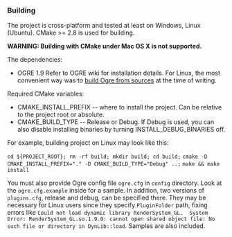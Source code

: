 ### Building

The project is cross-platform and tested at least on Windows, Linux (Ubuntu).
CMake >= 2.8 is used for building.

**WARNING: Building with CMake under Mac OS X is not supported.**

The dependencies:

 - OGRE 1.9
   Refer to OGRE wiki for installation details. For Linux, the most convenient way was to [build
   Ogre from sources](http://www.ogre3d.org/tikiwiki/Building+Ogre) at the time of writing.


Required CMake variables:

 - CMAKE_INSTALL_PREFIX -- where to install the project. Can be relative to the project root or absolute.
 - CMAKE_BUILD_TYPE -- Release or Debug. If Debug is used, you can also disable installing binaries by turning
     INSTALL_DEBUG_BINARIES off.

For example, building project on Linux may look like this:

`cd ${PROJECT_ROOT}; rm -rf build; mkdir build; cd build;`
`cmake -D CMAKE_INSTALL_PREFIX="." -D CMAKE_BUILD_TYPE="Debug" ..;`
`make && make install`

You must also provide Ogre config file `ogre.cfg` in `config` directory. Look at the `ogre.cfg.example` inside
for a sample. In addition, two versions of `plugins.cfg`, release and debug, can be specified there. They may
be necessary for Linux users since they specify `PluginFolder` path, fixing errors like
`Could not load dynamic library RenderSystem_GL.  System Error: RenderSystem_GL.so.1.9.0: cannot open shared object
 file: No such file or directory in DynLib::load`. Samples are also included.
